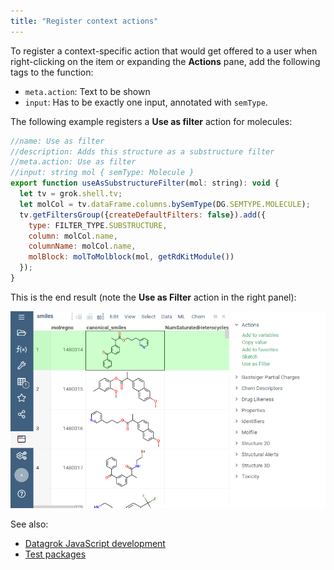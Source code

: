 ```yaml
---
title: "Register context actions"
---
```


To register a context-specific action that would get offered to a user when right-clicking
on the item or expanding the **Actions** pane, add the following tags to the function:

* `meta.action`: Text to be shown
* `input`: Has to be exactly one input, annotated with `semType`.

The following example registers a **Use as filter** action for molecules:

```js
//name: Use as filter
//description: Adds this structure as a substructure filter
//meta.action: Use as filter
//input: string mol { semType: Molecule }
export function useAsSubstructureFilter(mol: string): void {
  let tv = grok.shell.tv;
  let molCol = tv.dataFrame.columns.bySemType(DG.SEMTYPE.MOLECULE);
  tv.getFiltersGroup({createDefaultFilters: false}).add({
    type: FILTER_TYPE.SUBSTRUCTURE,
    column: molCol.name,
    columnName: molCol.name,
    molBlock: molToMolblock(mol, getRdKitModule())
  });
}
```

This is the end result (note the **Use as Filter** action in the right panel):

![The custom context action for cells with molecules](context-actions.png)

See also:

* [Datagrok JavaScript development](../../develop.md)
* [Test packages](../tests/test-packages.md)
